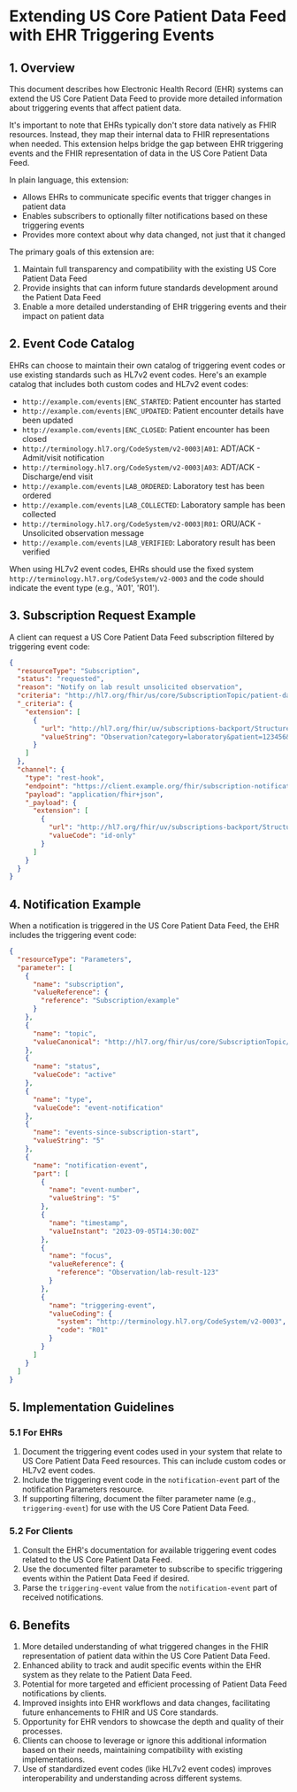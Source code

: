 # Extending US Core Patient Data Feed with EHR Triggering Events

## 1. Overview

This document describes how Electronic Health Record (EHR) systems can extend the US Core Patient Data Feed to provide more detailed information about triggering events that affect patient data. 

It's important to note that EHRs typically don't store data natively as FHIR resources. Instead, they map their internal data to FHIR representations when needed. This extension helps bridge the gap between EHR triggering events and the FHIR representation of data in the US Core Patient Data Feed.

In plain language, this extension:
- Allows EHRs to communicate specific events that trigger changes in patient data
- Enables subscribers to optionally filter notifications based on these triggering events
- Provides more context about why data changed, not just that it changed

The primary goals of this extension are:
1. Maintain full transparency and compatibility with the existing US Core Patient Data Feed
2. Provide insights that can inform future standards development around the Patient Data Feed
3. Enable a more detailed understanding of EHR triggering events and their impact on patient data

## 2. Event Code Catalog

EHRs can choose to maintain their own catalog of triggering event codes or use existing standards such as HL7v2 event codes. Here's an example catalog that includes both custom codes and HL7v2 event codes:

- `http://example.com/events|ENC_STARTED`: Patient encounter has started
- `http://example.com/events|ENC_UPDATED`: Patient encounter details have been updated
- `http://example.com/events|ENC_CLOSED`: Patient encounter has been closed
- `http://terminology.hl7.org/CodeSystem/v2-0003|A01`: ADT/ACK - Admit/visit notification
- `http://terminology.hl7.org/CodeSystem/v2-0003|A03`: ADT/ACK - Discharge/end visit
- `http://example.com/events|LAB_ORDERED`: Laboratory test has been ordered
- `http://example.com/events|LAB_COLLECTED`: Laboratory sample has been collected
- `http://terminology.hl7.org/CodeSystem/v2-0003|R01`: ORU/ACK - Unsolicited observation message
- `http://example.com/events|LAB_VERIFIED`: Laboratory result has been verified

When using HL7v2 event codes, EHRs should use the fixed system `http://terminology.hl7.org/CodeSystem/v2-0003` and the code should indicate the event type (e.g., 'A01', 'R01').

## 3. Subscription Request Example

A client can request a US Core Patient Data Feed subscription filtered by triggering event code:

```json
{
  "resourceType": "Subscription",
  "status": "requested",
  "reason": "Notify on lab result unsolicited observation",
  "criteria": "http://hl7.org/fhir/us/core/SubscriptionTopic/patient-data-feed",
  "_criteria": {
    "extension": [
      {
        "url": "http://hl7.org/fhir/uv/subscriptions-backport/StructureDefinition/backport-filter-criteria",
        "valueString": "Observation?category=laboratory&patient=123456&triggering-event=http://terminology.hl7.org/CodeSystem/v2-0003|R01"
      }
    ]
  },
  "channel": {
    "type": "rest-hook",
    "endpoint": "https://client.example.org/fhir/subscription-notification",
    "payload": "application/fhir+json",
    "_payload": {
      "extension": [
        {
          "url": "http://hl7.org/fhir/uv/subscriptions-backport/StructureDefinition/backport-payload-content",
          "valueCode": "id-only"
        }
      ]
    }
  }
}
```

## 4. Notification Example

When a notification is triggered in the US Core Patient Data Feed, the EHR includes the triggering event code:

```json
{
  "resourceType": "Parameters",
  "parameter": [
    {
      "name": "subscription",
      "valueReference": {
        "reference": "Subscription/example"
      }
    },
    {
      "name": "topic",
      "valueCanonical": "http://hl7.org/fhir/us/core/SubscriptionTopic/patient-data-feed"
    },
    {
      "name": "status",
      "valueCode": "active"
    },
    {
      "name": "type",
      "valueCode": "event-notification"
    },
    {
      "name": "events-since-subscription-start",
      "valueString": "5"
    },
    {
      "name": "notification-event",
      "part": [
        {
          "name": "event-number",
          "valueString": "5"
        },
        {
          "name": "timestamp",
          "valueInstant": "2023-09-05T14:30:00Z"
        },
        {
          "name": "focus",
          "valueReference": {
            "reference": "Observation/lab-result-123"
          }
        },
        {
          "name": "triggering-event",
          "valueCoding": {
            "system": "http://terminology.hl7.org/CodeSystem/v2-0003",
            "code": "R01"
          }
        }
      ]
    }
  ]
}
```

## 5. Implementation Guidelines

### 5.1 For EHRs

1. Document the triggering event codes used in your system that relate to US Core Patient Data Feed resources. This can include custom codes or HL7v2 event codes.
2. Include the triggering event code in the `notification-event` part of the notification Parameters resource.
3. If supporting filtering, document the filter parameter name (e.g., `triggering-event`) for use with the US Core Patient Data Feed.

### 5.2 For Clients

1. Consult the EHR's documentation for available triggering event codes related to the US Core Patient Data Feed.
2. Use the documented filter parameter to subscribe to specific triggering events within the Patient Data Feed if desired.
3. Parse the `triggering-event` value from the `notification-event` part of received notifications.

## 6. Benefits

1. More detailed understanding of what triggered changes in the FHIR representation of patient data within the US Core Patient Data Feed.
2. Enhanced ability to track and audit specific events within the EHR system as they relate to the Patient Data Feed.
3. Potential for more targeted and efficient processing of Patient Data Feed notifications by clients.
4. Improved insights into EHR workflows and data changes, facilitating future enhancements to FHIR and US Core standards.
5. Opportunity for EHR vendors to showcase the depth and quality of their processes.
6. Clients can choose to leverage or ignore this additional information based on their needs, maintaining compatibility with existing implementations.
7. Use of standardized event codes (like HL7v2 event codes) improves interoperability and understanding across different systems.
